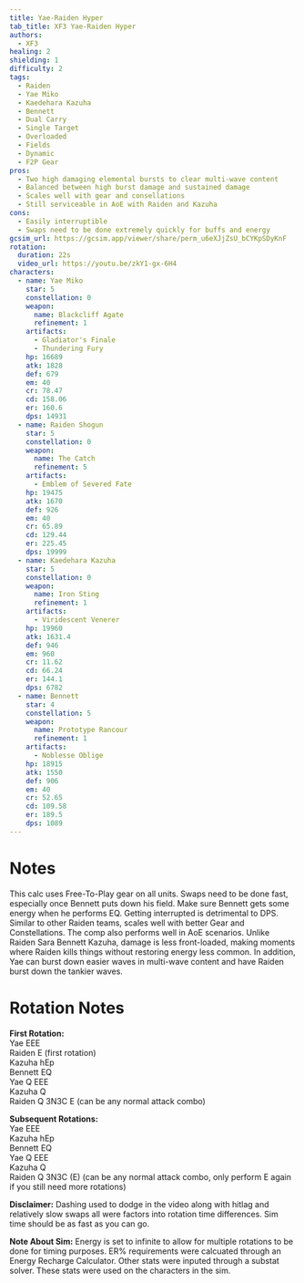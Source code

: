 ```yaml
---
title: Yae-Raiden Hyper
tab_title: XF3 Yae-Raiden Hyper
authors:
  - XF3
healing: 2
shielding: 1
difficulty: 2
tags:
  - Raiden
  - Yae Miko
  - Kaedehara Kazuha
  - Bennett
  - Dual Carry
  - Single Target
  - Overloaded
  - Fields
  - Dynamic
  - F2P Gear
pros:
  - Two high damaging elemental bursts to clear multi-wave content
  - Balanced between high burst damage and sustained damage
  - Scales well with gear and consellations
  - Still serviceable in AoE with Raiden and Kazuha
cons:
  - Easily interruptible 
  - Swaps need to be done extremely quickly for buffs and energy
gcsim_url: https://gcsim.app/viewer/share/perm_u6eXJjZsU_bCYKpSDyKnF
rotation:
  duration: 22s
  video_url: https://youtu.be/zkY1-gx-6H4
characters:
  - name: Yae Miko
    star: 5
    constellation: 0
    weapon:
      name: Blackcliff Agate
      refinement: 1
    artifacts:
      - Gladiator's Finale
      - Thundering Fury
    hp: 16689
    atk: 1828
    def: 679
    em: 40
    cr: 78.47
    cd: 158.06
    er: 160.6
    dps: 14931
  - name: Raiden Shogun
    star: 5
    constellation: 0
    weapon:
      name: The Catch
      refinement: 5
    artifacts:
      - Emblem of Severed Fate
    hp: 19475
    atk: 1670
    def: 926
    em: 40
    cr: 65.89
    cd: 129.44
    er: 225.45
    dps: 19999
  - name: Kaedehara Kazuha
    star: 5
    constellation: 0
    weapon:
      name: Iron Sting
      refinement: 1
    artifacts:
      - Viridescent Venerer
    hp: 19960
    atk: 1631.4
    def: 946
    em: 960
    cr: 11.62
    cd: 66.24
    er: 144.1
    dps: 6782
  - name: Bennett
    star: 4
    constellation: 5
    weapon:
      name: Prototype Rancour
      refinement: 1
    artifacts:
      - Noblesse Oblige
    hp: 18915
    atk: 1550
    def: 906
    em: 40
    cr: 52.65
    cd: 109.58
    er: 189.5
    dps: 1089
---
```


# **Notes**

This calc uses Free-To-Play gear on all units. Swaps need to be done fast, especially once Bennett puts down his field. Make sure Bennett gets some energy when he performs EQ. Getting interrupted is detrimental to DPS. Similar to other Raiden teams, scales well with better Gear and Constellations. The comp also performs well in AoE scenarios. Unlike Raiden Sara Bennett Kazuha, damage is less front-loaded, making moments where Raiden kills things without restoring energy less common. In addition, Yae can burst down easier waves in multi-wave content and have Raiden burst down the tankier waves. 

# **Rotation Notes**

**First Rotation:**  
Yae EEE  
Raiden E (first rotation)  
Kazuha hEp  
Bennett EQ  
Yae Q EEE  
Kazuha Q  
Raiden Q 3N3C E (can be any normal attack combo)  

**Subsequent Rotations:**  
Yae EEE  
Kazuha hEp  
Bennett EQ  
Yae Q EEE  
Kazuha Q   
Raiden Q 3N3C (E) (can be any normal attack combo, only perform E again if you still need more rotations)

**Disclaimer:** Dashing used to dodge in the video along with hitlag and relatively slow swaps all were factors into rotation time differences. Sim time should be as fast as you can go.

**Note About Sim:** Energy is set to infinite to allow for multiple rotations to be done for timing purposes. ER% requirements were calcuated through an Energy Recharge Calculator. Other stats were inputed through a substat solver. These stats were used on the characters in the sim.
